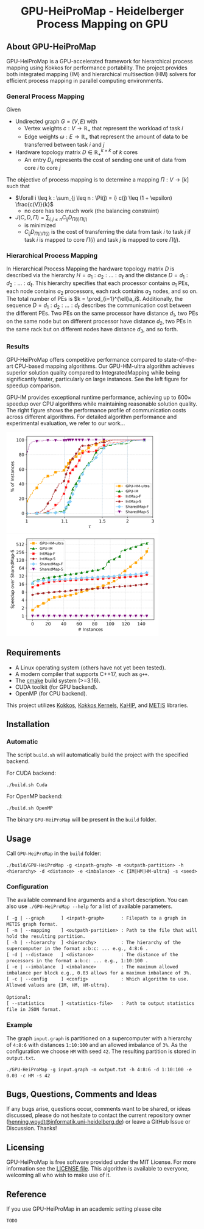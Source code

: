 <h1 align="center">GPU-HeiProMap - Heidelberger Process Mapping on GPU</h1>

About GPU-HeiProMap
-----------
GPU-HeiProMap is a GPU-accelerated framework for hierarchical process mapping using Kokkos for performance portability.
The project provides both integrated mapping (IM) and hierarchical multisection (HM) solvers for efficient process mapping in parallel computing environments.

### General Process Mapping
Given 
- Undirected graph $G = (V, E)$ with
  - Vertex weights $c : V \to \mathbb{R_+}$ that represent the workload of task $i$
  - Edge weights $\omega : E \to \mathbb{R_+}$ that represent the amount of data to be transferred between task $i$ and $j$
- Hardware topology matrix $D \in \mathbb{R_+}^{k \times k}$ of $k$ cores
  - An entry $D_{ij}$ represents the cost of sending one unit of data from core $i$ to core $j$

The objective of process mapping is to determine a mapping $\Pi : V \to [k]$ such that
- $\forall i \leq k : \sum_{j \leq n : \Pi(j) = i} c(j) \leq (1 + \epsilon) \frac{c(V)}{k}$
  - no core has too much work (the balancing constraint)
- $J(C, D, \Pi) = \sum_{i, j \leq n} C_{ij} D_{\Pi(i)\Pi(j)}$
  - is minimized
  - $C_{ij} D_{\Pi(i)\Pi(j)}$ is the cost of transferring the data from task $i$ to task $j$ if task $i$ is mapped to core $\Pi(i)$ and task $j$ is mapped to core $\Pi(j)$.

### Hierarchical Process Mapping
In Hierarchical Process Mapping the hardware topology matrix $D$ is described via the hierarchy $H = a_1 : a_2 : \ldots : a_\ell$ and the distance $D = d_1 : d_2 : \ldots : d_\ell$.
This hierarchy specifies that each processor contains $a_1$ PEs, each node contains $a_2$ processors, each rack contains $a_3$ nodes, and so on.
The total number of PEs is $k = \prod_{i=1}^{\ell}a_i$.
Additionally, the sequence $D = d_1 : d_2 : \ldots : d_\ell$ describes the communication cost between the different PEs.
Two PEs on the same processor have distance $d_1$, two PEs on the same node but on different processor have distance $d_2$, two PEs in the same rack but on different nodes have distance $d_3$, and so forth.

### Results
GPU-HeiProMap offers competitive performance compared to state-of-the-art CPU-based mapping algorithms.
Our GPU-HM-ultra algorithm achieves superior solution quality compared to IntegratedMapping while being significantly faster, particularly on large instances.
See the left figure for speedup comparison.

GPU-IM provides exceptional runtime performance, achieving up to 600× speedup over CPU algorithms while maintaining reasonable solution quality.
The right figure shows the performance profile of communication costs across different algorithms.
For detailed algorithm performance and experimental evaluation, we refer to our work...

<img src="./misc/all_comm_cost.png" alt="drawing" width="400"/> <img src="./misc/all_speedup.png" alt="drawing" width="400"/>

Requirements
-----------
- A Linux operating system (others have not yet been tested).
- A modern compiler that supports C++17, such as `g++`.
- The [cmake](https://cmake.org/) build system (>=3.16).
- CUDA toolkit (for GPU backend).
- OpenMP (for CPU backend).

This project utilizes [Kokkos](https://github.com/kokkos/kokkos), [Kokkos Kernels](https://github.com/kokkos/kokkos-kernels), [KaHIP](https://github.com/KaHIP/KaHIP), and [METIS](https://github.com/KaMinI/METIS) libraries.

Installation
-----------
### Automatic
The script `build.sh` will automatically build the project with the specified backend.

For CUDA backend:
```
./build.sh Cuda
```

For OpenMP backend:
```
./build.sh OpenMP
```

The binary `GPU-HeiProMap` will be present in the `build` folder.

Usage
-----------
Call `GPU-HeiProMap` in the `build` folder:

    ./build/GPU-HeiProMap -g <inpath-graph> -m <outpath-partition> -h <hierarchy> -d <distance> -e <imbalance> -c {IM|HM|HM-ultra} -s <seed>

### Configuration
The available command line arguments and a short description.
You can also use `./GPU-HeiProMap --help` for a list of available parameters.
```
[ -g | --graph      ] <inpath-graph>      : Filepath to a graph in METIS graph format.
[ -m | --mapping    ] <outpath-partition> : Path to the file that will hold the resulting partition.
[ -h | --hierarchy  ] <hierarchy>         : The hierarchy of the supercomputer in the format a:b:c: ... e.g., 4:8:6 .
[ -d | --distance   ] <distance>          : The distance of the processors in the format a:b:c: ... e.g., 1:10:100 .
[ -e | --imbalance  ] <imbalance>         : The maximum allowed imbalance per block e.g., 0.03 allows for a maximum imbalance of 3%.
[ -c | --config     ] <config>            : Which algorithm to use. Allowed values are {IM, HM, HM-ultra}.

Optional:
[ --statistics      ] <statistics-file>   : Path to output statistics file in JSON format.
```

### Example
The graph `input.graph` is partitioned on a supercomputer with a hierarchy of `4:8:6` with distances `1:10:100` and an allowed imbalance of `3%`.
As the configuration we choose `HM` with seed `42`.
The resulting partition is stored in `output.txt`.

    ./GPU-HeiProMap -g input.graph -m output.txt -h 4:8:6 -d 1:10:100 -e 0.03 -c HM -s 42

## Bugs, Questions, Comments and Ideas

If any bugs arise, questions occur, comments want to be shared, or ideas discussed, please do not hesitate to contact the current repository owner (henning.woydt@informatik.uni-heidelberg.de) or leave a GitHub Issue or Discussion. Thanks!

Licensing
---------
GPU-HeiProMap is free software provided under the MIT License. For more information see the [LICENSE file][LF]. This algorithm is available to everyone, welcoming all who wish to make use of it.

Reference
---------
If you use GPU-HeiProMap in an academic setting please cite
```
TODO
```

[LF]: https://github.com/HenningWoydt/GPU-HeiProMap/blob/master/LICENSE "License"
